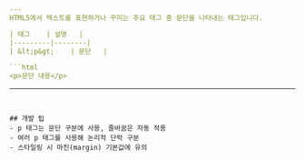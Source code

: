 ```yaml
---
HTML5에서 텍스트를 표현하거나 꾸미는 주요 태그 중 문단을 나타내는 태그입니다.

| 태그    | 설명   |
|---------|--------|
| &lt;p&gt;    | 문단   |

```html
<p>문단 내용</p>
```

---
```


## 개발 팁
- p 태그는 문단 구분에 사용, 줄바꿈은 자동 적용
- 여러 p 태그를 사용해 논리적 단락 구분
- 스타일링 시 마진(margin) 기본값에 유의

